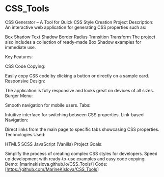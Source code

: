 # CSS_Tools

CSS Generator – A Tool for Quick CSS Style Creation
Project Description:
An interactive web application for generating CSS properties such as:

Box Shadow
Text Shadow
Border Radius
Transition
Transform
The project also includes a collection of ready-made Box Shadow examples for immediate use.

Key Features:

CSS Code Copying:

Easily copy CSS code by clicking a button or directly on a sample card.
Responsive Design:

The application is fully responsive and looks great on devices of all sizes.
Burger Menu:

Smooth navigation for mobile users.
Tabs:

Intuitive interface for switching between CSS properties.
Link-based Navigation:

Direct links from the main page to specific tabs showcasing CSS properties.
Technologies Used:

HTML5
SCSS
JavaScript (Vanilla)
Project Goals:

Simplify the process of creating complex CSS styles for developers.
Speed up development with ready-to-use examples and easy code copying.
Demo: [marinekislova.github.io/CSS_Tools/]
Code: [https://github.com/MarineKislova/CSS_Tools]